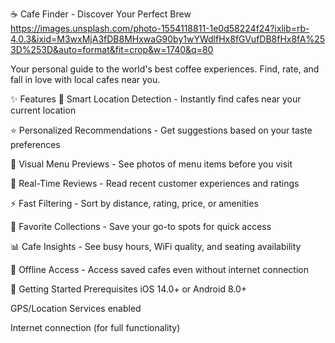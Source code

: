☕ Cafe Finder - Discover Your Perfect Brew
https://images.unsplash.com/photo-1554118811-1e0d58224f24?ixlib=rb-4.0.3&ixid=M3wxMjA3fDB8MHxwaG90by1wYWdlfHx8fGVufDB8fHx8fA%253D%253D&auto=format&fit=crop&w=1740&q=80

Your personal guide to the world's best coffee experiences. Find, rate, and fall in love with local cafes near you.

✨ Features
📍 Smart Location Detection - Instantly find cafes near your current location

⭐ Personalized Recommendations - Get suggestions based on your taste preferences

📸 Visual Menu Previews - See photos of menu items before you visit

💬 Real-Time Reviews - Read recent customer experiences and ratings

⚡ Fast Filtering - Sort by distance, rating, price, or amenities

🎯 Favorite Collections - Save your go-to spots for quick access

📊 Cafe Insights - See busy hours, WiFi quality, and seating availability

📱 Offline Access - Access saved cafes even without internet connection

🚀 Getting Started
Prerequisites
iOS 14.0+ or Android 8.0+

GPS/Location Services enabled

Internet connection (for full functionality)